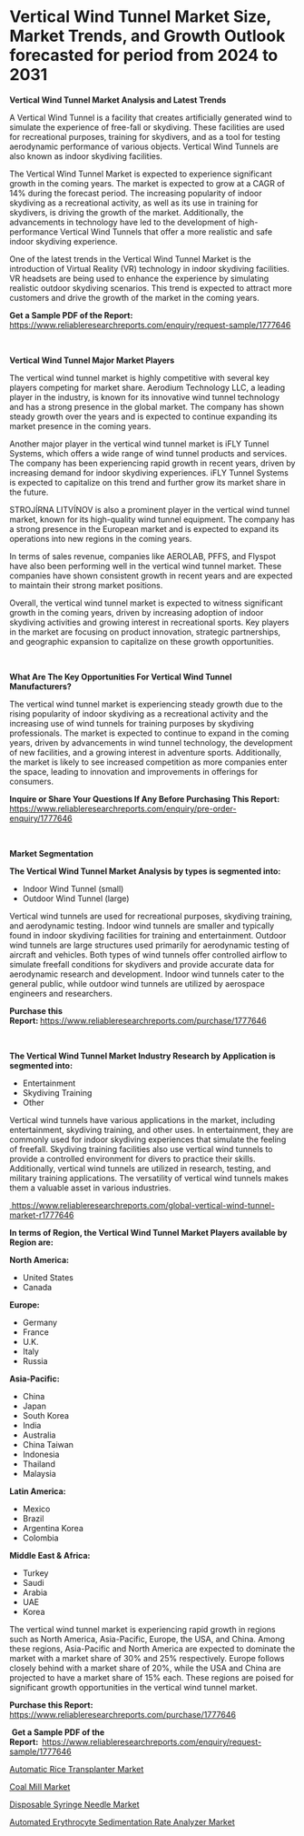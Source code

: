 <p><h1>Vertical Wind Tunnel Market Size, Market Trends, and Growth Outlook forecasted for period from 2024 to 2031</h1></p><p><strong>Vertical Wind Tunnel Market Analysis and Latest Trends</strong></p>
<p><p>A Vertical Wind Tunnel is a facility that creates artificially generated wind to simulate the experience of free-fall or skydiving. These facilities are used for recreational purposes, training for skydivers, and as a tool for testing aerodynamic performance of various objects. Vertical Wind Tunnels are also known as indoor skydiving facilities.</p><p>The Vertical Wind Tunnel Market is expected to experience significant growth in the coming years. The market is expected to grow at a CAGR of 14% during the forecast period. The increasing popularity of indoor skydiving as a recreational activity, as well as its use in training for skydivers, is driving the growth of the market. Additionally, the advancements in technology have led to the development of high-performance Vertical Wind Tunnels that offer a more realistic and safe indoor skydiving experience.</p><p>One of the latest trends in the Vertical Wind Tunnel Market is the introduction of Virtual Reality (VR) technology in indoor skydiving facilities. VR headsets are being used to enhance the experience by simulating realistic outdoor skydiving scenarios. This trend is expected to attract more customers and drive the growth of the market in the coming years.</p></p>
<p><strong>Get a Sample PDF of the Report:&nbsp;</strong> <a href="https://www.reliableresearchreports.com/enquiry/request-sample/1777646">https://www.reliableresearchreports.com/enquiry/request-sample/1777646</a></p>
<p>&nbsp;</p>
<p><strong>Vertical Wind Tunnel Major Market Players</strong></p>
<p><p>The vertical wind tunnel market is highly competitive with several key players competing for market share. Aerodium Technology LLC, a leading player in the industry, is known for its innovative wind tunnel technology and has a strong presence in the global market. The company has shown steady growth over the years and is expected to continue expanding its market presence in the coming years.</p><p>Another major player in the vertical wind tunnel market is iFLY Tunnel Systems, which offers a wide range of wind tunnel products and services. The company has been experiencing rapid growth in recent years, driven by increasing demand for indoor skydiving experiences. iFLY Tunnel Systems is expected to capitalize on this trend and further grow its market share in the future.</p><p>STROJÍRNA LITVÍNOV is also a prominent player in the vertical wind tunnel market, known for its high-quality wind tunnel equipment. The company has a strong presence in the European market and is expected to expand its operations into new regions in the coming years.</p><p>In terms of sales revenue, companies like AEROLAB, PFFS, and Flyspot have also been performing well in the vertical wind tunnel market. These companies have shown consistent growth in recent years and are expected to maintain their strong market positions.</p><p>Overall, the vertical wind tunnel market is expected to witness significant growth in the coming years, driven by increasing adoption of indoor skydiving activities and growing interest in recreational sports. Key players in the market are focusing on product innovation, strategic partnerships, and geographic expansion to capitalize on these growth opportunities.</p></p>
<p>&nbsp;</p>
<p><strong>What Are The Key Opportunities For Vertical Wind Tunnel Manufacturers?</strong></p>
<p><p>The vertical wind tunnel market is experiencing steady growth due to the rising popularity of indoor skydiving as a recreational activity and the increasing use of wind tunnels for training purposes by skydiving professionals. The market is expected to continue to expand in the coming years, driven by advancements in wind tunnel technology, the development of new facilities, and a growing interest in adventure sports. Additionally, the market is likely to see increased competition as more companies enter the space, leading to innovation and improvements in offerings for consumers.</p></p>
<p><strong>Inquire or Share Your Questions If Any Before Purchasing This Report:</strong> <a href="https://www.reliableresearchreports.com/enquiry/pre-order-enquiry/1777646">https://www.reliableresearchreports.com/enquiry/pre-order-enquiry/1777646</a></p>
<p>&nbsp;</p>
<p><strong>Market Segmentation</strong></p>
<p><strong>The Vertical Wind Tunnel Market Analysis by types is segmented into:</strong></p>
<p><ul><li>Indoor Wind Tunnel (small)</li><li>Outdoor Wind Tunnel (large)</li></ul></p>
<p><p>Vertical wind tunnels are used for recreational purposes, skydiving training, and aerodynamic testing. Indoor wind tunnels are smaller and typically found in indoor skydiving facilities for training and entertainment. Outdoor wind tunnels are large structures used primarily for aerodynamic testing of aircraft and vehicles. Both types of wind tunnels offer controlled airflow to simulate freefall conditions for skydivers and provide accurate data for aerodynamic research and development. Indoor wind tunnels cater to the general public, while outdoor wind tunnels are utilized by aerospace engineers and researchers.</p></p>
<p><strong>Purchase this Report:&nbsp;</strong><a href="https://www.reliableresearchreports.com/purchase/1777646">https://www.reliableresearchreports.com/purchase/1777646</a></p>
<p>&nbsp;</p>
<p><strong>The Vertical Wind Tunnel Market Industry Research by Application is segmented into:</strong></p>
<p><ul><li>Entertainment</li><li>Skydiving Training</li><li>Other</li></ul></p>
<p><p>Vertical wind tunnels have various applications in the market, including entertainment, skydiving training, and other uses. In entertainment, they are commonly used for indoor skydiving experiences that simulate the feeling of freefall. Skydiving training facilities also use vertical wind tunnels to provide a controlled environment for divers to practice their skills. Additionally, vertical wind tunnels are utilized in research, testing, and military training applications. The versatility of vertical wind tunnels makes them a valuable asset in various industries.</p></p>
<p><a href="https://www.reliableresearchreports.com/global-vertical-wind-tunnel-market-r1777646">&nbsp;https://www.reliableresearchreports.com/global-vertical-wind-tunnel-market-r1777646</a></p>
<p><strong>In terms of Region, the Vertical Wind Tunnel Market Players available by Region are:</strong></p>
<p>
    <p> <strong> North America: </strong>
        <ul>
            <li>United States</li>
            <li>Canada</li>
        </ul>
        </p> 
    <p> <strong> Europe: </strong>
        <ul>
            <li>Germany</li>
            <li>France</li>
            <li>U.K.</li>
            <li>Italy</li>
            <li>Russia</li>
        </ul>
        </p> 
    <p> <strong> Asia-Pacific: </strong>
        <ul>
            <li>China</li>
            <li>Japan</li>
            <li>South Korea</li>
            <li>India</li>
            <li>Australia</li>
            <li>China Taiwan</li>
            <li>Indonesia</li>
            <li>Thailand</li>
            <li>Malaysia</li>
        </ul>
        </p> 
    <p> <strong> Latin America: </strong>
        <ul>
            <li>Mexico</li>
            <li>Brazil</li>
            <li>Argentina Korea</li>
            <li>Colombia</li>
        </ul>
        </p> 
    <p> <strong> Middle East & Africa: </strong>
        <ul>
            <li>Turkey</li>
            <li>Saudi</li>
            <li>Arabia</li>
            <li>UAE</li>
            <li>Korea</li>
        </ul>
    </p>
    </p>
<p><p>The vertical wind tunnel market is experiencing rapid growth in regions such as North America, Asia-Pacific, Europe, the USA, and China. Among these regions, Asia-Pacific and North America are expected to dominate the market with a market share of 30% and 25% respectively. Europe follows closely behind with a market share of 20%, while the USA and China are projected to have a market share of 15% each. These regions are poised for significant growth opportunities in the vertical wind tunnel market.</p></p>
<p><strong>Purchase this Report: </strong><a href="https://www.reliableresearchreports.com/purchase/1777646">https://www.reliableresearchreports.com/purchase/1777646</a></p>
<p>&nbsp;<strong>Get a Sample PDF of the Report:&nbsp;&nbsp;</strong><a href="https://www.reliableresearchreports.com/enquiry/request-sample/1777646">https://www.reliableresearchreports.com/enquiry/request-sample/1777646</a></p>
<p><strong></strong></p>
<p><p><a href="https://github.com/wwwkeltoum/Market-Research-Report-List-2/blob/main/automatic-rice-transplanter-market.md">Automatic Rice Transplanter Market</a></p><p><a href="https://github.com/gamblestampleyjenny50m5sl6/Market-Research-Report-List-2/blob/main/coal-mill-market.md">Coal Mill Market</a></p><p><a href="https://www.linkedin.com/pulse/disposable-syringe-needle-market-comprehensive-assessment-bc3xe?trackingId=XaBUVrFd986PxRL9J5MN2Q%3D%3D">Disposable Syringe Needle Market</a></p><p><a href="https://www.linkedin.com/pulse/automated-erythrocyte-sedimentation-rate-analyzer-market-kilne?trackingId=S4ucXu2kubPX7HD7cPGBFw%3D%3D">Automated Erythrocyte Sedimentation Rate Analyzer Market</a></p></p>
